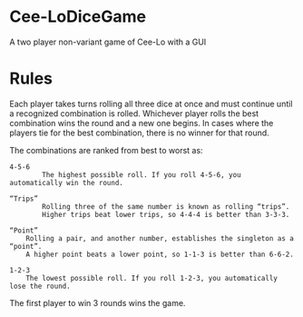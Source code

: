 Cee-LoDiceGame
==============

A two player non-variant game of Cee-Lo with a GUI

Rules
==============
Each player takes turns rolling all three dice at once and must continue until a recognized combination is rolled.
Whichever player rolls the best combination wins the round and a new one begins. 
In cases where the players tie for the best combination, there is no winner for that round.

The combinations are ranked from best to worst as:
  
  	4-5-6
    		The highest possible roll. If you roll 4-5-6, you automatically win the round.
    
  	“Trips”
    		Rolling three of the same number is known as rolling “trips”.
    		Higher trips beat lower trips, so 4-4-4 is better than 3-3-3.
    
	“Point”
		Rolling a pair, and another number, establishes the singleton as a “point”.
		A higher point beats a lower point, so 1-1-3 is better than 6-6-2.
							
	1-2-3
	  	The lowest possible roll. If you roll 1-2-3, you automatically lose the round.

The first player to win 3 rounds wins the game.
